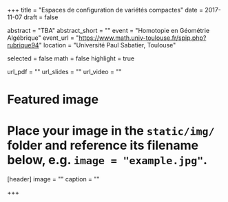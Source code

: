 +++
title = "Espaces de configuration de variétés compactes"
date = 2017-11-07
draft = false

abstract = "TBA"
abstract_short = ""
event = "Homotopie en Géométrie Algébrique"
event_url = "https://www.math.univ-toulouse.fr/spip.php?rubrique94"
location = "Université Paul Sabatier, Toulouse"

selected = false
math = false
highlight = true

url_pdf = ""
url_slides = ""
url_video = ""

# Featured image
# Place your image in the `static/img/` folder and reference its filename below, e.g. `image = "example.jpg"`.
[header]
image = ""
caption = ""

+++

